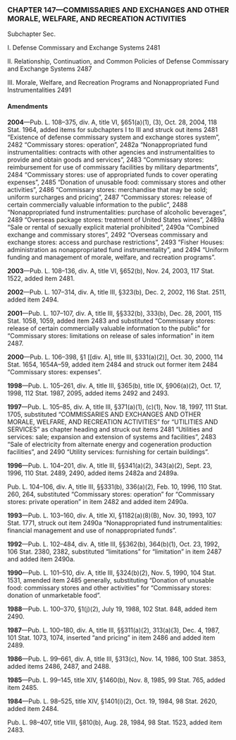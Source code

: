 ### **CHAPTER 147—COMMISSARIES AND EXCHANGES AND OTHER MORALE, WELFARE, AND RECREATION ACTIVITIES** ###

Subchapter Sec.

I. Defense Commissary and Exchange Systems 2481

II. Relationship, Continuation, and Common Policies of Defense Commissary and Exchange Systems 2487

III. Morale, Welfare, and Recreation Programs and Nonappropriated Fund Instrumentalities 2491

#### Amendments ####

**2004**—Pub. L. 108–375, div. A, title VI, §651(a)(1), (3), Oct. 28, 2004, 118 Stat. 1964, added items for subchapters I to III and struck out items 2481 “Existence of defense commissary system and exchange stores system”, 2482 “Commissary stores: operation”, 2482a “Nonappropriated fund instrumentalities: contracts with other agencies and instrumentalities to provide and obtain goods and services”, 2483 “Commissary stores: reimbursement for use of commissary facilities by military departments”, 2484 “Commissary stores: use of appropriated funds to cover operating expenses”, 2485 “Donation of unusable food: commissary stores and other activities”, 2486 “Commissary stores: merchandise that may be sold; uniform surcharges and pricing”, 2487 “Commissary stores: release of certain commercially valuable information to the public”, 2488 “Nonappropriated fund instrumentalities: purchase of alcoholic beverages”, 2489 “Overseas package stores: treatment of United States wines”, 2489a “Sale or rental of sexually explicit material prohibited”, 2490a “Combined exchange and commissary stores”, 2492 “Overseas commissary and exchange stores: access and purchase restrictions”, 2493 “Fisher Houses: administration as nonappropriated fund instrumentality”, and 2494 “Uniform funding and management of morale, welfare, and recreation programs”.

**2003**—Pub. L. 108–136, div. A, title VI, §652(b), Nov. 24, 2003, 117 Stat. 1522, added item 2481.

**2002**—Pub. L. 107–314, div. A, title III, §323(b), Dec. 2, 2002, 116 Stat. 2511, added item 2494.

**2001**—Pub. L. 107–107, div. A, title III, §§332(b), 333(b), Dec. 28, 2001, 115 Stat. 1058, 1059, added item 2483 and substituted “Commissary stores: release of certain commercially valuable information to the public” for “Commissary stores: limitations on release of sales information” in item 2487.

**2000**—Pub. L. 106–398, §1 [[div. A], title III, §331(a)(2)], Oct. 30, 2000, 114 Stat. 1654, 1654A–59, added item 2484 and struck out former item 2484 “Commissary stores: expenses”.

**1998**—Pub. L. 105–261, div. A, title III, §365(b), title IX, §906(a)(2), Oct. 17, 1998, 112 Stat. 1987, 2095, added items 2492 and 2493.

**1997**—Pub. L. 105–85, div. A, title III, §371(a)(1), (c)(1), Nov. 18, 1997, 111 Stat. 1705, substituted “COMMISSARIES AND EXCHANGES AND OTHER MORALE, WELFARE, AND RECREATION ACTIVITIES” for “UTILITIES AND SERVICES” as chapter heading and struck out items 2481 “Utilities and services: sale; expansion and extension of systems and facilities”, 2483 “Sale of electricity from alternate energy and cogeneration production facilities”, and 2490 “Utility services: furnishing for certain buildings”.

**1996**—Pub. L. 104–201, div. A, title III, §§341(a)(2), 343(a)(2), Sept. 23, 1996, 110 Stat. 2489, 2490, added items 2482a and 2489a.

Pub. L. 104–106, div. A, title III, §§331(b), 336(a)(2), Feb. 10, 1996, 110 Stat. 260, 264, substituted “Commissary stores: operation” for “Commissary stores: private operation” in item 2482 and added item 2490a.

**1993**—Pub. L. 103–160, div. A, title XI, §1182(a)(8)(B), Nov. 30, 1993, 107 Stat. 1771, struck out item 2490a “Nonappropriated fund instrumentalities: financial management and use of nonappropriated funds”.

**1992**—Pub. L. 102–484, div. A, title III, §§362(b), 364(b)(1), Oct. 23, 1992, 106 Stat. 2380, 2382, substituted “limitations” for “limitation” in item 2487 and added item 2490a.

**1990**—Pub. L. 101–510, div. A, title III, §324(b)(2), Nov. 5, 1990, 104 Stat. 1531, amended item 2485 generally, substituting “Donation of unusable food: commissary stores and other activities” for “Commissary stores: donation of unmarketable food”.

**1988**—Pub. L. 100–370, §1(j)(2), July 19, 1988, 102 Stat. 848, added item 2490.

**1987**—Pub. L. 100–180, div. A, title III, §§311(a)(2), 313(a)(3), Dec. 4, 1987, 101 Stat. 1073, 1074, inserted “and pricing” in item 2486 and added item 2489.

**1986**—Pub. L. 99–661, div. A, title III, §313(c), Nov. 14, 1986, 100 Stat. 3853, added items 2486, 2487, and 2488.

**1985**—Pub. L. 99–145, title XIV, §1460(b), Nov. 8, 1985, 99 Stat. 765, added item 2485.

**1984**—Pub. L. 98–525, title XIV, §1401(i)(2), Oct. 19, 1984, 98 Stat. 2620, added item 2484.

Pub. L. 98–407, title VIII, §810(b), Aug. 28, 1984, 98 Stat. 1523, added item 2483.